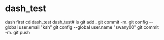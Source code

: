 # dash_test
dash
first 
cd dash_test
dash_test# ls
git add .
git commit -m.
git config --global user.email "ksh"
git config --global user.name "swany00"
git commit -m.
git push